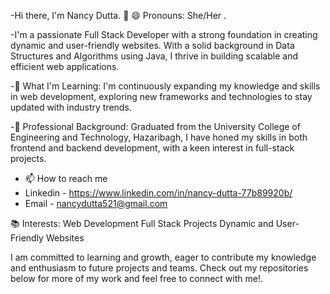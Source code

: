 -Hi there, I'm Nancy Dutta. 👋
😄 Pronouns: She/Her .


-I'm a passionate Full Stack Developer with a strong foundation in creating dynamic and user-friendly websites. With a solid background in Data Structures and Algorithms using Java, I thrive in building scalable and efficient web applications.



-🌱 What I'm Learning:
I'm continuously expanding my knowledge and skills in web development, exploring new frameworks and technologies to stay updated with industry trends.



-💼 Professional Background:
Graduated from the University College of Engineering and Technology, Hazaribagh, I have honed my skills in both frontend and backend development, with a keen interest in full-stack projects.



- 📫 How to reach me
 - Linkedin - https://www.linkedin.com/in/nancy-dutta-77b89920b/
 - Email    - nancydutta521@gmail.com

   

📚 Interests:
Web Development
Full Stack Projects
Dynamic and User-Friendly Websites

I am committed to learning and growth, eager to contribute my knowledge and enthusiasm to future projects and teams. Check out my repositories below for more of my work and feel free to connect with me!.






<!---
NancyDutta/NancyDutta is a ✨ special ✨ repository because its `README.md` (this file) appears on your GitHub profile.
You can click the Preview link to take a look at your changes.
--->
